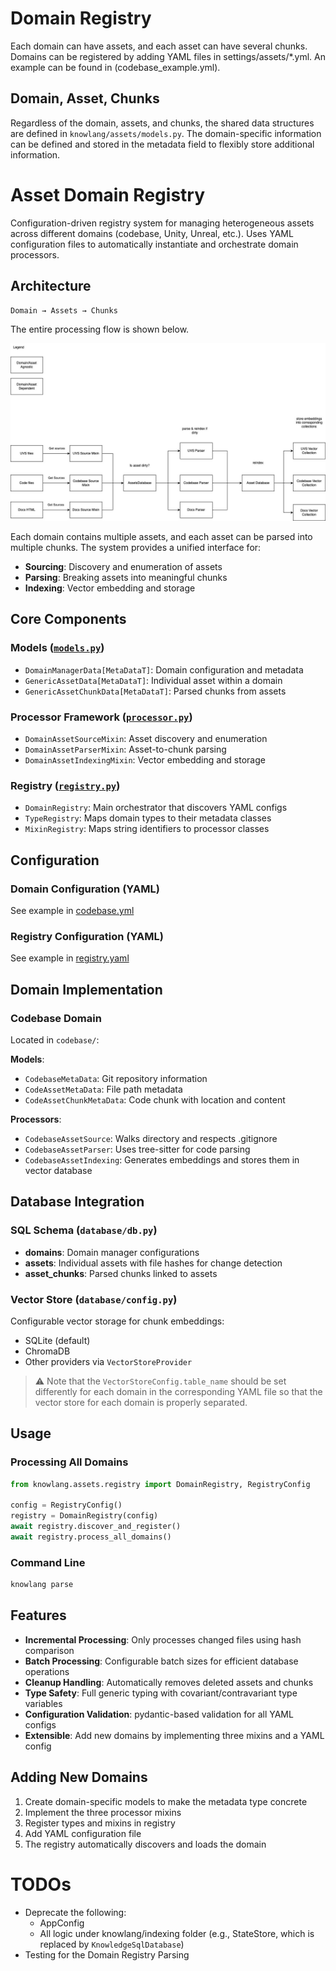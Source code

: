 # Domain Registry

Each domain can have assets, and each asset can have several chunks.
Domains can be registered by adding YAML files in settings/assets/\*.yml. An example can be found in (codebase_example.yml).

## Domain, Asset, Chunks

Regardless of the domain, assets, and chunks, the shared data structures are defined in `knowlang/assets/models.py`.
The domain-specific information can be defined and stored in the metadata field to flexibly store additional information.

# Asset Domain Registry

Configuration-driven registry system for managing heterogeneous assets across different domains (codebase, Unity, Unreal, etc.). Uses YAML configuration files to automatically instantiate and orchestrate domain processors.

## Architecture

```
Domain → Assets → Chunks
```

The entire processing flow is shown below.

![Domain,Asset,Registry](knowlang/assets/DomainAssetChunk.jpg)

Each domain contains multiple assets, and each asset can be parsed into multiple chunks. The system provides a unified interface for:

- **Sourcing**: Discovery and enumeration of assets
- **Parsing**: Breaking assets into meaningful chunks
- **Indexing**: Vector embedding and storage

## Core Components

### Models ([`models.py`](knowlang/assets/models.py))

- `DomainManagerData[MetaDataT]`: Domain configuration and metadata
- `GenericAssetData[MetaDataT]`: Individual asset within a domain
- `GenericAssetChunkData[MetaDataT]`: Parsed chunks from assets

### Processor Framework ([`processor.py`](knowlang/assets/processor.py))

- `DomainAssetSourceMixin`: Asset discovery and enumeration
- `DomainAssetParserMixin`: Asset-to-chunk parsing
- `DomainAssetIndexingMixin`: Vector embedding and storage

### Registry ([`registry.py`](knowlang/assets/registry.py))

- `DomainRegistry`: Main orchestrator that discovers YAML configs
- `TypeRegistry`: Maps domain types to their metadata classes
- `MixinRegistry`: Maps string identifiers to processor classes

## Configuration

### Domain Configuration (YAML)

See example in [codebase.yml](../../settings/assets/codebase_example.yaml)

### Registry Configuration (YAML)

See example in [registry.yaml](../../settings/registry_example.yaml)

## Domain Implementation

### Codebase Domain

Located in `codebase/`:

**Models**:

- `CodebaseMetaData`: Git repository information
- `CodeAssetMetaData`: File path metadata
- `CodeAssetChunkMetaData`: Code chunk with location and content

**Processors**:

- `CodebaseAssetSource`: Walks directory and respects .gitignore
- `CodebaseAssetParser`: Uses tree-sitter for code parsing
- `CodebaseAssetIndexing`: Generates embeddings and stores them in vector database

## Database Integration

### SQL Schema (`database/db.py`)

- **domains**: Domain manager configurations
- **assets**: Individual assets with file hashes for change detection
- **asset_chunks**: Parsed chunks linked to assets

### Vector Store (`database/config.py`)

Configurable vector storage for chunk embeddings:

- SQLite (default)
- ChromaDB
- Other providers via `VectorStoreProvider`

> ⚠️ Note that the `VectorStoreConfig.table_name` should be set differently for each domain in the corresponding YAML file so that the vector store for each domain is properly separated.

## Usage

### Processing All Domains

```python
from knowlang.assets.registry import DomainRegistry, RegistryConfig

config = RegistryConfig()
registry = DomainRegistry(config)
await registry.discover_and_register()
await registry.process_all_domains()
```

### Command Line

```bash
knowlang parse
```

## Features

- **Incremental Processing**: Only processes changed files using hash comparison
- **Batch Processing**: Configurable batch sizes for efficient database operations
- **Cleanup Handling**: Automatically removes deleted assets and chunks
- **Type Safety**: Full generic typing with covariant/contravariant type variables
- **Configuration Validation**: pydantic-based validation for all YAML configs
- **Extensible**: Add new domains by implementing three mixins and a YAML config

## Adding New Domains

1. Create domain-specific models to make the metadata type concrete
2. Implement the three processor mixins
3. Register types and mixins in registry
4. Add YAML configuration file
5. The registry automatically discovers and loads the domain

##

# TODOs

- Deprecate the following:
  - AppConfig
  - All logic under knowlang/indexing folder (e.g., StateStore, which is replaced by `KnowledgeSqlDatabase`)
- Testing for the Domain Registry Parsing

